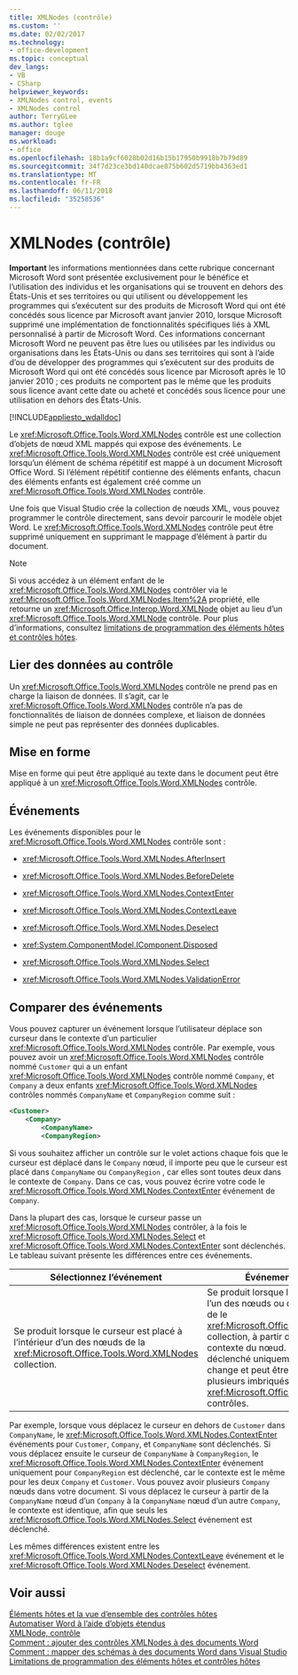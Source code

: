 ```yaml
---
title: XMLNodes (contrôle)
ms.custom: ''
ms.date: 02/02/2017
ms.technology:
- office-development
ms.topic: conceptual
dev_langs:
- VB
- CSharp
helpviewer_keywords:
- XMLNodes control, events
- XMLNodes control
author: TerryGLee
ms.author: tglee
manager: douge
ms.workload:
- office
ms.openlocfilehash: 18b1a9cf6028b02d16b15b17950b9918b7b79d89
ms.sourcegitcommit: 34f7d23ce3bd140dcae875b602d5719bb4363ed1
ms.translationtype: MT
ms.contentlocale: fr-FR
ms.lasthandoff: 06/11/2018
ms.locfileid: "35258536"
---
```

# <a name="xmlnodes-control"></a>XMLNodes (contrôle)
  **Important** les informations mentionnées dans cette rubrique concernant Microsoft Word sont présentée exclusivement pour le bénéfice et l’utilisation des individus et les organisations qui se trouvent en dehors des États-Unis et ses territoires ou qui utilisent ou développement les programmes qui s’exécutent sur des produits de Microsoft Word qui ont été concédés sous licence par Microsoft avant janvier 2010, lorsque Microsoft supprimé une implémentation de fonctionnalités spécifiques liés à XML personnalisé à partir de Microsoft Word. Ces informations concernant Microsoft Word ne peuvent pas être lues ou utilisées par les individus ou organisations dans les États-Unis ou dans ses territoires qui sont à l’aide d’ou de développer des programmes qui s’exécutent sur des produits de Microsoft Word qui ont été concédés sous licence par Microsoft après le 10 janvier 2010 ; ces produits ne comportent pas le même que les produits sous licence avant cette date ou acheté et concédés sous licence pour une utilisation en dehors des États-Unis.  
  
 [!INCLUDE[appliesto_wdalldoc](../vsto/includes/appliesto-wdalldoc-md.md)]  
  
 Le <xref:Microsoft.Office.Tools.Word.XMLNodes> contrôle est une collection d’objets de nœud XML mappés qui expose des événements. Le <xref:Microsoft.Office.Tools.Word.XMLNodes> contrôle est créé uniquement lorsqu’un élément de schéma répétitif est mappé à un document Microsoft Office Word. Si l’élément répétitif contienne des éléments enfants, chacun des éléments enfants est également créé comme un <xref:Microsoft.Office.Tools.Word.XMLNodes> contrôle.  
  
 Une fois que Visual Studio crée la collection de nœuds XML, vous pouvez programmer le contrôle directement, sans devoir parcourir le modèle objet Word. Le <xref:Microsoft.Office.Tools.Word.XMLNodes> contrôle peut être supprimé uniquement en supprimant le mappage d’élément à partir du document.  
  
> [!NOTE]  
>  Si vous accédez à un élément enfant de le <xref:Microsoft.Office.Tools.Word.XMLNodes> contrôler via le <xref:Microsoft.Office.Tools.Word.XMLNodes.Item%2A> propriété, elle retourne un <xref:Microsoft.Office.Interop.Word.XMLNode> objet au lieu d’un <xref:Microsoft.Office.Tools.Word.XMLNode> contrôle. Pour plus d’informations, consultez [limitations de programmation des éléments hôtes et contrôles hôtes](../vsto/programmatic-limitations-of-host-items-and-host-controls.md).  
  
## <a name="bind-data-to-the-control"></a>Lier des données au contrôle  
 Un <xref:Microsoft.Office.Tools.Word.XMLNodes> contrôle ne prend pas en charge la liaison de données. Il s’agit, car le <xref:Microsoft.Office.Tools.Word.XMLNodes> contrôle n’a pas de fonctionnalités de liaison de données complexe, et liaison de données simple ne peut pas représenter des données duplicables.  
  
## <a name="formatting"></a>Mise en forme  
 Mise en forme qui peut être appliqué au texte dans le document peut être appliqué à un <xref:Microsoft.Office.Tools.Word.XMLNodes> contrôle.  
  
## <a name="events"></a>Événements  
 Les événements disponibles pour le <xref:Microsoft.Office.Tools.Word.XMLNodes> contrôle sont :  
  
-   <xref:Microsoft.Office.Tools.Word.XMLNodes.AfterInsert>  
  
-   <xref:Microsoft.Office.Tools.Word.XMLNodes.BeforeDelete>  
  
-   <xref:Microsoft.Office.Tools.Word.XMLNodes.ContextEnter>  
  
-   <xref:Microsoft.Office.Tools.Word.XMLNodes.ContextLeave>  
  
-   <xref:Microsoft.Office.Tools.Word.XMLNodes.Deselect>  
  
-   <xref:System.ComponentModel.IComponent.Disposed>  
  
-   <xref:Microsoft.Office.Tools.Word.XMLNodes.Select>  
  
-   <xref:Microsoft.Office.Tools.Word.XMLNodes.ValidationError>  
  
## <a name="compare-events"></a>Comparer des événements  
 Vous pouvez capturer un événement lorsque l’utilisateur déplace son curseur dans le contexte d’un particulier <xref:Microsoft.Office.Tools.Word.XMLNodes> contrôle. Par exemple, vous pouvez avoir un <xref:Microsoft.Office.Tools.Word.XMLNodes> contrôle nommé `Customer` qui a un enfant <xref:Microsoft.Office.Tools.Word.XMLNodes> contrôle nommé `Company`, et `Company` a deux enfants <xref:Microsoft.Office.Tools.Word.XMLNodes> contrôles nommés `CompanyName` et `CompanyRegion` comme suit :  
  
```xml  
<Customer>  
    <Company>  
        <CompanyName>  
        <CompanyRegion>  
```  
  
 Si vous souhaitez afficher un contrôle sur le volet actions chaque fois que le curseur est déplacé dans le `Company` nœud, il importe peu que le curseur est placé dans `CompanyName` ou `CompanyRegion` , car elles sont toutes deux dans le contexte de `Company`. Dans ce cas, vous pouvez écrire votre code le <xref:Microsoft.Office.Tools.Word.XMLNodes.ContextEnter> événement de `Company`.  
  
 Dans la plupart des cas, lorsque le curseur passe un <xref:Microsoft.Office.Tools.Word.XMLNodes> contrôler, à la fois le <xref:Microsoft.Office.Tools.Word.XMLNodes.Select> et <xref:Microsoft.Office.Tools.Word.XMLNodes.ContextEnter> sont déclenchés. Le tableau suivant présente les différences entre ces événements.  
  
|Sélectionnez l’événement|Événement ContextEnter|  
|------------------|------------------------|  
|Se produit lorsque le curseur est placé à l’intérieur d’un des nœuds de la <xref:Microsoft.Office.Tools.Word.XMLNodes> collection.|Se produit lorsque le curseur est placé dans l’un des nœuds ou des nœuds descendants de le <xref:Microsoft.Office.Tools.Word.XMLNodes> collection, à partir d’une zone en dehors du contexte du nœud. En d’autres termes, il est déclenché uniquement lorsque le contexte change et peut être déclenché pour plusieurs imbriqués <xref:Microsoft.Office.Tools.Word.XMLNodes> contrôles.|  
  
 Par exemple, lorsque vous déplacez le curseur en dehors de `Customer` dans `CompanyName`, le <xref:Microsoft.Office.Tools.Word.XMLNodes.ContextEnter> événements pour `Customer`, `Company`, et `CompanyName` sont déclenchés. Si vous déplacez ensuite le curseur de `CompanyName` à `CompanyRegion`, le <xref:Microsoft.Office.Tools.Word.XMLNodes.ContextEnter> événement uniquement pour `CompanyRegion` est déclenché, car le contexte est le même pour les deux `Company` et `Customer`. Vous pouvez avoir plusieurs `Company` nœuds dans votre document. Si vous déplacez le curseur à partir de la `CompanyName` nœud d’un `Company` à la `CompanyName` nœud d’un autre `Company`, le contexte est identique, afin que seuls les <xref:Microsoft.Office.Tools.Word.XMLNodes.Select> événement est déclenché.  
  
 Les mêmes différences existent entre les <xref:Microsoft.Office.Tools.Word.XMLNodes.ContextLeave> événement et le <xref:Microsoft.Office.Tools.Word.XMLNodes.Deselect> événement.  
  
## <a name="see-also"></a>Voir aussi  
 [Éléments hôtes et la vue d’ensemble des contrôles hôtes](../vsto/host-items-and-host-controls-overview.md)   
 [Automatiser Word à l’aide d’objets étendus](../vsto/automating-word-by-using-extended-objects.md)   
 [XMLNode, contrôle](../vsto/xmlnode-control.md)   
 [Comment : ajouter des contrôles XMLNodes à des documents Word](../vsto/how-to-add-xmlnodes-controls-to-word-documents.md)   
 [Comment : mapper des schémas à des documents Word dans Visual Studio](../vsto/how-to-map-schemas-to-word-documents-inside-visual-studio.md)   
 [Limitations de programmation des éléments hôtes et contrôles hôtes](../vsto/programmatic-limitations-of-host-items-and-host-controls.md)  
  
  